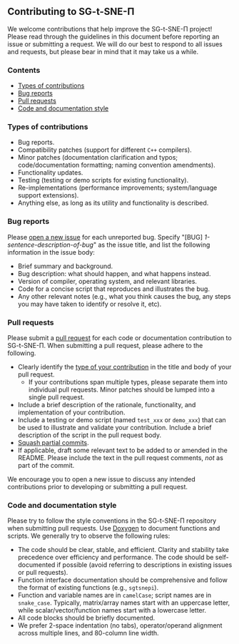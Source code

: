 ## Contributing to SG-t-SNE-Π


We welcome contributions that help improve the SG-t-SNE-Π project!  Please read
through the guidelines in this document before reporting an issue or
submitting a request.  We will do our best to respond to all issues and
requests, but please bear in mind that it may take us a while.



<a name="toc"></a>

### Contents


- [Types of contributions](#contrib-types)
- [Bug reports](#bug-reports)
- [Pull requests](#pull-requests)
- [Code and documentation style](#style)



<a name="contrib-types"></a>

### Types of contributions


-   Bug reports.
-   Compatibility patches (support for different `C++` compilers).
-   Minor patches (documentation clarification and typos;
    code/documentation formatting; naming convention amendments).
-   Functionality updates.
-   Testing (testing or demo scripts for existing functionality).
-   Re-implementations (performance improvements; system/language support
    extensions).
-   Anything else, as long as its utility and functionality is described.



<a name="bug-reports"></a>

### Bug reports


Please [open a new issue][github-new-issue] for each unreported bug.
Specify "[BUG] *1-sentence-description-of-bug*" as the issue title, and
list the following information in the issue body:

-   Brief summary and background.
-   Bug description: what should happen, and what happens instead.
-   Version of compiler, operating system, and relevant libraries.
-   Code for a concise script that reproduces and illustrates the
    bug.
-   Any other relevant notes (e.g., what you think causes the bug, any
    steps you may have taken to identify or resolve it, etc).


[github-new-issue]: https://help.github.com/articles/creating-an-issue/



<a name="pull-requests"></a>

### Pull requests


Please submit a [pull request][github-pull-request] for each code or
documentation contribution to SG-t-SNE-Π.  When submitting a pull request, please
adhere to the following.

-   Clearly identify the [type of your contribution](#contrib-types) in the
    title and body of your pull request.
    -   If your contributions span multiple types, please separate them
        into individual pull requests.  Minor patches should be lumped into
        a single pull request.
-   Include a brief description of the rationale, functionality, and
    implementation of your contribution.
-   Include a testing or demo script (named `test_xxx` or
    `demo_xxx`) that can be used to illustrate and validate your
    contribution.  Include a brief description of the script in the pull
    request body.
-   [Squash partial commits][github-squash-commit].
-   If applicable, draft some relevant text to be added to or amended in
    the README.  Please include the text in the pull request comments,
    *not* as part of the commit.

We encourage you to open a new issue to discuss any intended contributions
prior to developing or submitting a pull request.


[github-pull-request]:  https://help.github.com/articles/about-pull-requests/

[github-squash-commit]: https://help.github.com/articles/about-pull-request-merges/



<a name="style"></a>

### Code and documentation style


Please try to follow the style conventions in the SG-t-SNE-Π repository when submitting pull requests.  Use [Doxygen][doxygen-documentation] to document functions and scripts.  We generally try to observe the following rules:

-   The code should be clear, stable, and efficient.  Clarity and stability
    take precedence over efficiency and performance.  The code should be
    self-documented if possible (avoid referring to descriptions in
    existing issues or pull requests).
-   Function interface documentation should be comprehensive and follow the
    format of existing functions (e.g., `sgtsnepi`).
-   Function and variable names are in `camelCase`; script names are in
    `snake_case`.  Typically, matrix/array names start with an uppercase
    letter, while scalar/vector/function names start with a lowercase
    letter.
-   All code blocks should be briefly documented.
-   We prefer 2-space indentation (no tabs), operator/operand alignment
    across multiple lines, and 80-column line width.

[doxygen-documentation]:  http://www.doxygen.nl

<!-- <a name="feature-requests"></a> -->

<!-- ### Feature requests -->


<!-- It is unlikely that we will do much development for new features, unless -->
<!-- they are essential or supported by theoretical advances.  We do, however, -->
<!-- encourage the development and submission of new features via pull requests. -->
